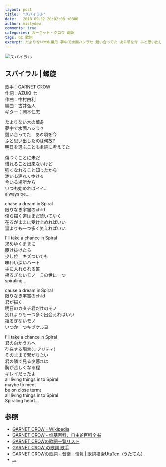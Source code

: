 ```yaml
---
layout: post
title:  "スパイラル"
date:   2018-09-02 20:02:08 +0800
author: mistydew
comments: true
categories: ガーネット・クロウ 翻訳
tags: GC 歌詞
excerpt: たよりない木の葉舟 夢中で水面ハシラセ 競い合ってた あの頃を今 ふと思い出したのは何故? 明日を選ぶことも単純に考えてた
---
```

![スパイラル](https://raw.githubusercontent.com/mistydew/gc/master/images/cover/single/Single_11th_%E3%82%B9%E3%83%91%E3%82%A4%E3%83%A9%E3%83%AB.jpg)

## スパイラル | 螺旋

歌手：GARNET CROW<br>
作詞：AZUKI 七<br>
作曲：中村由利<br>
編曲：古井弘人<br>
ギター：岡本仁志

たよりない木の葉舟<br>
夢中で水面ハシラセ<br>
競い合ってた　あの頃を今<br>
ふと思い出したのは何故?<br>
明日を選ぶことも単純に考えてた

傷つくことに未だ<br>
慣れること出来ないけど<br>
強くなれること知ったから<br>
迷いも連れて歩ける<br>
今いる場所から<br>
いつも始めればイイ…<br>
always be…

chase a dream in Spiral<br>
限りなき宇宙のchild<br>
僕ら描く道はまだ続いてゆく<br>
在るがままに受け止めればいい<br>
涙よりも一つ多く笑えればいい

I'll take a chance in Spiral<br>
求めゆくままに<br>
駆け抜けたら<br>
少し位　キズついても<br>
味わい深いハート<br>
手に入れられる筈<br>
揺るぎないモノ　この世に一つ<br>
spiraling…

cause a dream in Spiral<br>
限りなき宇宙のchild<br>
君が描く<br>
明日のカタチ君だけのモノ<br>
別れよりも一つ多く出会えればいい<br>
揺るぎないモノ<br>
いつか一つキヅケルヨ

I'll take a chance in Spiral<br>
君の向かう方へ<br>
存在する現実(リアリティ)<br>
そのままで繋がりたい<br>
君の隣で見る夕暮れは<br>
胸が苦しくなる程<br>
キレイだったよ<br>
all living things in to Spiral<br>
maybe to meet<br>
be on close terms<br>
all living things in to Spiral<br>
Spiraling heart…

## 参照
* [GARNET CROW - Wikipedia](https://ja.wikipedia.org/wiki/GARNET_CROW)
* [GARNET CROW - 维基百科，自由的百科全书](https://zh.wikipedia.org/wiki/GARNET_CROW)
* [GARNET CROWの歌詞一覧リスト](https://www.uta-net.com/artist/344)
* [GARNET CROW の歌詞 歌手](http://www.kasi-time.com/subcat-uta-167-1.html)
* [GARNET CROWの歌詞・音楽・情報 \| 歌詞検索UtaTen（うたてん）](https://utaten.com/artist/GARNET+CROW)
* [...](https://github.com/mistydew/gc)
